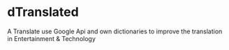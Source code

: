 # dTranslated
A Translate use Google Api and own dictionaries to improve the translation in Entertainment &amp; Technology
